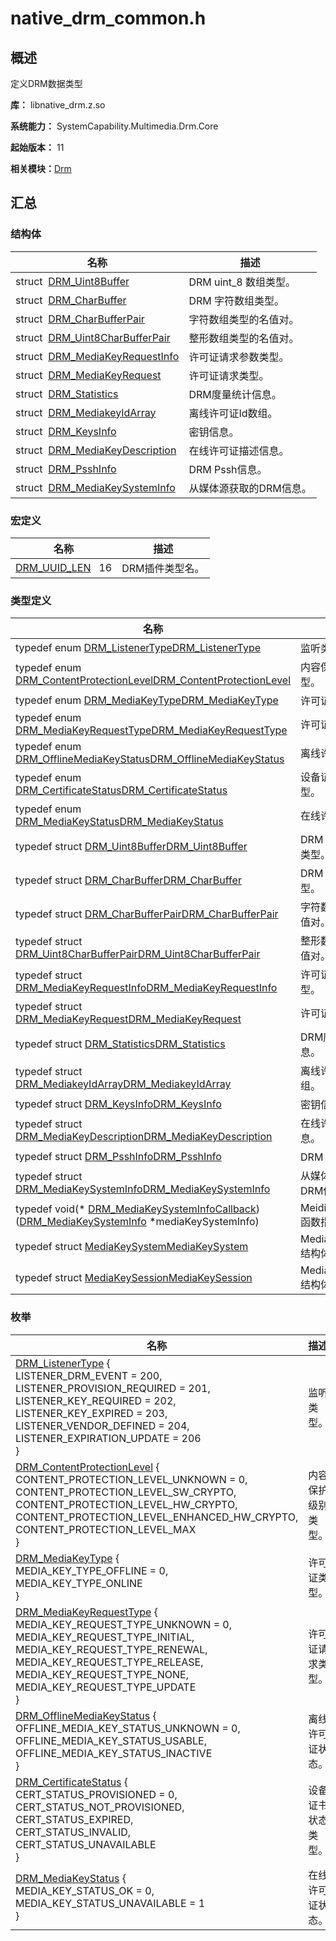 # native_drm_common.h


## 概述

定义DRM数据类型

**库：** libnative_drm.z.so

**系统能力：** SystemCapability.Multimedia.Drm.Core

**起始版本：** 11

**相关模块：**[Drm](_drm.md)


## 汇总


### 结构体

| 名称 | 描述 | 
| -------- | -------- |
| struct&nbsp;&nbsp;[DRM_Uint8Buffer](_d_r_m___uint8_buffer.md) | DRM uint_8 数组类型。 | 
| struct&nbsp;&nbsp;[DRM_CharBuffer](_d_r_m___char_buffer.md) | DRM 字符数组类型。 | 
| struct&nbsp;&nbsp;[DRM_CharBufferPair](_d_r_m___char_buffer_pair.md) | 字符数组类型的名值对。 | 
| struct&nbsp;&nbsp;[DRM_Uint8CharBufferPair](_d_r_m___uint8_char_buffer_pair.md) | 整形数组类型的名值对。 | 
| struct&nbsp;&nbsp;[DRM_MediaKeyRequestInfo](_d_r_m___media_key_request_info.md) | 许可证请求参数类型。 | 
| struct&nbsp;&nbsp;[DRM_MediaKeyRequest](_d_r_m___media_key_request.md) | 许可证请求类型。 | 
| struct&nbsp;&nbsp;[DRM_Statistics](_d_r_m___statistics.md) | DRM度量统计信息。 | 
| struct&nbsp;&nbsp;[DRM_MediakeyIdArray](_d_r_m___mediakey_id_array.md) | 离线许可证Id数组。 | 
| struct&nbsp;&nbsp;[DRM_KeysInfo](_d_r_m___keys_info.md) | 密钥信息。 | 
| struct&nbsp;&nbsp;[DRM_MediaKeyDescription](_d_r_m___media_key_description.md) | 在线许可证描述信息。 | 
| struct&nbsp;&nbsp;[DRM_PsshInfo](_d_r_m___pssh_info.md) | DRM Pssh信息。 | 
| struct&nbsp;&nbsp;[DRM_MediaKeySystemInfo](_d_r_m___media_key_system_info.md) | 从媒体源获取的DRM信息。 | 


### 宏定义

| 名称 | 描述 | 
| -------- | -------- |
| [DRM_UUID_LEN](_drm.md#drm_uuid_len)&nbsp;&nbsp;&nbsp;16 | DRM插件类型名。 | 


### 类型定义

| 名称 | 描述 | 
| -------- | -------- |
| typedef enum [DRM_ListenerType](_drm.md#drm_listenertype)[DRM_ListenerType](_drm.md#drm_listenertype) | 监听类型。 | 
| typedef enum [DRM_ContentProtectionLevel](_drm.md#drm_contentprotectionlevel)[DRM_ContentProtectionLevel](_drm.md#drm_contentprotectionlevel) | 内容保护级别类型。 | 
| typedef enum [DRM_MediaKeyType](_drm.md#drm_mediakeytype)[DRM_MediaKeyType](_drm.md#drm_mediakeytype) | 许可证类型。 | 
| typedef enum [DRM_MediaKeyRequestType](_drm.md#drm_mediakeyrequesttype)[DRM_MediaKeyRequestType](_drm.md#drm_mediakeyrequesttype) | 许可证请求类型。 | 
| typedef enum [DRM_OfflineMediaKeyStatus](_drm.md#drm_offlinemediakeystatus)[DRM_OfflineMediaKeyStatus](_drm.md#drm_offlinemediakeystatus) | 离线许可证状态。 | 
| typedef enum [DRM_CertificateStatus](_drm.md#drm_certificatestatus)[DRM_CertificateStatus](_drm.md#drm_certificatestatus) | 设备证书状态类型。 | 
| typedef enum [DRM_MediaKeyStatus](_drm.md#drm_mediakeystatus)[DRM_MediaKeyStatus](_drm.md#drm_mediakeystatus) | 在线许可证状态。 | 
| typedef struct [DRM_Uint8Buffer](_d_r_m___uint8_buffer.md)[DRM_Uint8Buffer](_drm.md#drm_uint8buffer) | DRM uint_8 数组类型。 | 
| typedef struct [DRM_CharBuffer](_d_r_m___char_buffer.md)[DRM_CharBuffer](_drm.md#drm_charbuffer) | DRM 字符数组类型。 | 
| typedef struct [DRM_CharBufferPair](_d_r_m___char_buffer_pair.md)[DRM_CharBufferPair](_drm.md#drm_charbufferpair) | 字符数组类型的名值对。 | 
| typedef struct [DRM_Uint8CharBufferPair](_d_r_m___uint8_char_buffer_pair.md)[DRM_Uint8CharBufferPair](_drm.md#drm_uint8charbufferpair) | 整形数组类型的名值对。 | 
| typedef struct [DRM_MediaKeyRequestInfo](_d_r_m___media_key_request_info.md)[DRM_MediaKeyRequestInfo](_drm.md#drm_mediakeyrequestinfo) | 许可证请求参数类型。 | 
| typedef struct [DRM_MediaKeyRequest](_d_r_m___media_key_request.md)[DRM_MediaKeyRequest](_drm.md#drm_mediakeyrequest) | 许可证请求类型。 | 
| typedef struct [DRM_Statistics](_d_r_m___statistics.md)[DRM_Statistics](_drm.md#drm_statistics) | DRM度量统计信息。 | 
| typedef struct [DRM_MediakeyIdArray](_d_r_m___mediakey_id_array.md)[DRM_MediakeyIdArray](_drm.md#drm_mediakeyidarray) | 离线许可证Id数组。 | 
| typedef struct [DRM_KeysInfo](_d_r_m___keys_info.md)[DRM_KeysInfo](_drm.md#drm_keysinfo) | 密钥信息。 | 
| typedef struct [DRM_MediaKeyDescription](_d_r_m___media_key_description.md)[DRM_MediaKeyDescription](_drm.md#drm_mediakeydescription) | 在线许可证描述信息。 | 
| typedef struct [DRM_PsshInfo](_d_r_m___pssh_info.md)[DRM_PsshInfo](_drm.md#drm_psshinfo) | DRM Pssh信息。 | 
| typedef struct [DRM_MediaKeySystemInfo](_d_r_m___media_key_system_info.md)[DRM_MediaKeySystemInfo](_drm.md#drm_mediakeysysteminfo) | 从媒体源获取的DRM信息。 | 
| typedef void(\* [DRM_MediaKeySystemInfoCallback](_drm.md#drm_mediakeysysteminfocallback)) ([DRM_MediaKeySystemInfo](_d_r_m___media_key_system_info.md) \*mediaKeySystemInfo) | MeidiaKeySystem函数指针类型。 | 
| typedef struct [MediaKeySystem](_drm.md#mediakeysystem)[MediaKeySystem](_drm.md#mediakeysystem) | MediaKeySystem结构体。 | 
| typedef struct [MediaKeySession](_drm.md#mediakeysession)[MediaKeySession](_drm.md#mediakeysession) | MediaKeySession结构体。 | 


### 枚举

| 名称 | 描述 | 
| -------- | -------- |
| [DRM_ListenerType](_drm.md#drm_listenertype) {<br/>LISTENER_DRM_EVENT = 200,<br/>LISTENER_PROVISION_REQUIRED = 201,<br/>LISTENER_KEY_REQUIRED = 202,<br/>LISTENER_KEY_EXPIRED = 203,<br/>LISTENER_VENDOR_DEFINED = 204,<br/>LISTENER_EXPIRATION_UPDATE = 206<br/>} | 监听类型。 | 
| [DRM_ContentProtectionLevel](_drm.md#drm_contentprotectionlevel) {<br/>CONTENT_PROTECTION_LEVEL_UNKNOWN = 0,<br/>CONTENT_PROTECTION_LEVEL_SW_CRYPTO,<br/>CONTENT_PROTECTION_LEVEL_HW_CRYPTO,<br/>CONTENT_PROTECTION_LEVEL_ENHANCED_HW_CRYPTO,<br/>CONTENT_PROTECTION_LEVEL_MAX<br/>} | 内容保护级别类型。 | 
| [DRM_MediaKeyType](_drm.md#drm_mediakeytype) {<br/>MEDIA_KEY_TYPE_OFFLINE = 0,<br/>MEDIA_KEY_TYPE_ONLINE<br/>} | 许可证类型。 | 
| [DRM_MediaKeyRequestType](_drm.md#drm_mediakeyrequesttype) {<br/>MEDIA_KEY_REQUEST_TYPE_UNKNOWN = 0,<br/>MEDIA_KEY_REQUEST_TYPE_INITIAL,<br/>MEDIA_KEY_REQUEST_TYPE_RENEWAL,<br/>MEDIA_KEY_REQUEST_TYPE_RELEASE,<br/>MEDIA_KEY_REQUEST_TYPE_NONE,<br/>MEDIA_KEY_REQUEST_TYPE_UPDATE<br/>} | 许可证请求类型。 | 
| [DRM_OfflineMediaKeyStatus](_drm.md#drm_offlinemediakeystatus) {<br/>OFFLINE_MEDIA_KEY_STATUS_UNKNOWN = 0,<br/>OFFLINE_MEDIA_KEY_STATUS_USABLE,<br/>OFFLINE_MEDIA_KEY_STATUS_INACTIVE<br/>} | 离线许可证状态。 | 
| [DRM_CertificateStatus](_drm.md#drm_certificatestatus) {<br/>CERT_STATUS_PROVISIONED = 0,<br/>CERT_STATUS_NOT_PROVISIONED,<br/>CERT_STATUS_EXPIRED,<br/>CERT_STATUS_INVALID,<br/>CERT_STATUS_UNAVAILABLE<br/>} | 设备证书状态类型。 | 
| [DRM_MediaKeyStatus](_drm.md#drm_mediakeystatus) {<br/>MEDIA_KEY_STATUS_OK = 0,<br/>MEDIA_KEY_STATUS_UNAVAILABLE = 1<br/>} | 在线许可证状态。 | 
